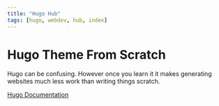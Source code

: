 ```yaml
---
title: "Hugo Hub"
tags: [hugo, webdev, hub, index]
---
```


# Hugo Theme From Scratch

Hugo can be confusing. However once you learn it it makes generating websites much less work than writing things scratch.

[Hugo Documentation](https://gohugo.io/documentation/)

